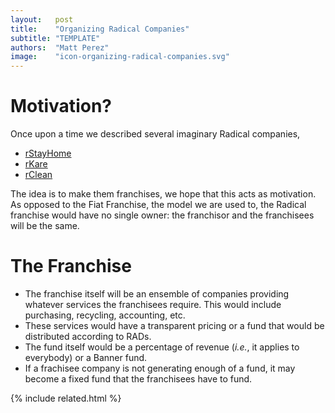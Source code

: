 ```yaml
---
layout:   post
title:    "Organizing Radical Companies"
subtitle: "TEMPLATE"
authors:  "Matt Perez"
image:    "icon-organizing-radical-companies.svg"
---
```


<div style='display:none; '>
 <p>Once upon a time we described several Radical companies. This is another motivation.</p>
</div>

<h1>Motivation?</h1>
 <p>Once upon a time we described several imaginary Radical companies,</p>
  <ul>
   <li><a href="https://radicalcompanies.com/2022/05/12/rstayhome">rStayHome</a></li>
   <li><a href="https://radicalcompanies.com/2022/05/13/rkare">rKare</a></li>
   <li><a href="https://radicalcompanies.com/2022/05/14/rclean">rClean</a></li>
  </ul>
 <p>The idea is to make them franchises, we hope that this acts as motivation. As opposed to the Fiat Franchise, the model we are used to, the Radical franchise would have no single owner: the franchisor and the franchisees will be the same.</p>

<h1>The Franchise</h1>
<ul>
 <li>The franchise itself will be an ensemble of companies providing whatever services the franchisees require. This would include purchasing, recycling, accounting, etc.</li>
 <li>These services would have a transparent pricing or a fund that would be distributed according to RADs.</li>
 <li>The fund itself would be a percentage of revenue (<em>i.e.</em>, it applies to everybody) or a Banner fund.</li>
 <li>If a frachisee company is not generating enough of a fund, it may become a fixed fund that the franchisees have to fund.</li>
</ul>

{% include related.html %}